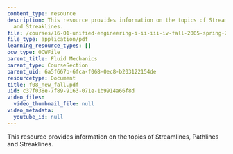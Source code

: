 ```yaml
---
content_type: resource
description: This resource provides information on the topics of Streamlines, Pathlines
  and Streaklines.
file: /courses/16-01-unified-engineering-i-ii-iii-iv-fall-2005-spring-2006/c37f038e7f899163071e1b9914a66f8d_f08_new_fall.pdf
file_type: application/pdf
learning_resource_types: []
ocw_type: OCWFile
parent_title: Fluid Mechanics
parent_type: CourseSection
parent_uid: 6a5f667b-6fca-f068-0ec8-b203122154de
resourcetype: Document
title: f08_new_fall.pdf
uid: c37f038e-7f89-9163-071e-1b9914a66f8d
video_files:
  video_thumbnail_file: null
video_metadata:
  youtube_id: null
---
```

This resource provides information on the topics of Streamlines, Pathlines and Streaklines.